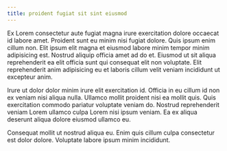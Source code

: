 ```yaml
---
title: proident fugiat sit sint eiusmod
---
```


Ex Lorem consectetur aute fugiat magna irure exercitation dolore occaecat id labore amet. Proident sunt eu minim nisi fugiat dolore. Quis ipsum enim cillum non. Elit ipsum elit magna et eiusmod labore minim tempor minim adipisicing est. Nostrud aliquip officia amet ad do et. Eiusmod ut sit aliqua reprehenderit ea elit officia sunt qui consequat elit non voluptate. Elit reprehenderit anim adipisicing eu et laboris cillum velit veniam incididunt ut excepteur anim.

Irure ut dolor dolor minim irure elit exercitation id. Officia in eu cillum id non ex veniam nisi aliqua nulla. Ullamco mollit proident nisi ea mollit quis. Quis exercitation commodo pariatur voluptate veniam do. Nostrud reprehenderit veniam Lorem ullamco culpa Lorem nisi ipsum veniam. Ea ex aliqua deserunt aliqua dolore eiusmod ullamco eu.

Consequat mollit ut nostrud aliqua eu. Enim quis cillum culpa consectetur est dolor dolore. Voluptate labore ipsum minim incididunt.